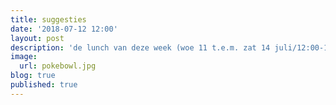 ```yaml
---
title: suggesties
date: '2018-07-12 12:00'
layout: post
description: 'de lunch van deze week (woe 11 t.e.m. zat 14 juli/12:00-14:00)'
image:
  url: pokebowl.jpg
blog: true
published: true
---
```


